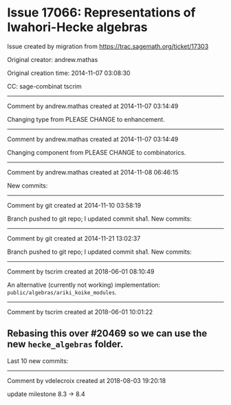 # Issue 17066: Representations of Iwahori-Hecke algebras

Issue created by migration from https://trac.sagemath.org/ticket/17303

Original creator: andrew.mathas

Original creation time: 2014-11-07 03:08:30

CC:  sage-combinat tscrim




---

Comment by andrew.mathas created at 2014-11-07 03:14:49

Changing type from PLEASE CHANGE to enhancement.


---

Comment by andrew.mathas created at 2014-11-07 03:14:49

Changing component from PLEASE CHANGE to combinatorics.


---

Comment by andrew.mathas created at 2014-11-08 06:46:15

New commits:


---

Comment by git created at 2014-11-10 03:58:19

Branch pushed to git repo; I updated commit sha1. New commits:


---

Comment by git created at 2014-11-21 13:02:37

Branch pushed to git repo; I updated commit sha1. New commits:


---

Comment by tscrim created at 2018-06-01 08:10:49

An alternative (currently not working) implementation: `public/algebras/ariki_koike_modules`.


---

Comment by tscrim created at 2018-06-01 10:01:22

Rebasing this over #20469 so we can use the new `hecke_algebras` folder.
----
Last 10 new commits:


---

Comment by vdelecroix created at 2018-08-03 19:20:18

update milestone 8.3 -> 8.4
